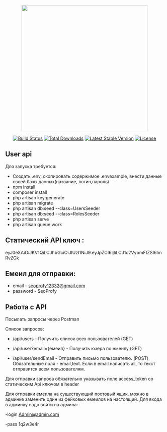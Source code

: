 <p align="center"><a href="https://laravel.com" target="_blank"><img src="https://raw.githubusercontent.com/laravel/art/master/logo-lockup/5%20SVG/2%20CMYK/1%20Full%20Color/laravel-logolockup-cmyk-red.svg" width="400"></a></p>

<p align="center">
<a href="https://travis-ci.org/laravel/framework"><img src="https://travis-ci.org/laravel/framework.svg" alt="Build Status"></a>
<a href="https://packagist.org/packages/laravel/framework"><img src="https://img.shields.io/packagist/dt/laravel/framework" alt="Total Downloads"></a>
<a href="https://packagist.org/packages/laravel/framework"><img src="https://img.shields.io/packagist/v/laravel/framework" alt="Latest Stable Version"></a>
<a href="https://packagist.org/packages/laravel/framework"><img src="https://img.shields.io/packagist/l/laravel/framework" alt="License"></a>
</p>

## User api

Для запуска требуется:

- Создать .env, скопировать содержимое .envexample, внести данные своей базы данных(название, логин,пароль)
- npm install
- composer install
- php artisan key:generate
- php artisan migrate
- php artisan db:seed --class=UsersSeeder
- php artisan db:seed --class=RolesSeeder
- php artisan serve
- php artisan queue:work


## Статический API ключ : 
eyJ0eXAiOiJKV1QiLCJhbGciOiJIUzI1NiJ9.eyJpZCI6IjIiLCJ1c2VybmFtZSI6ImRvZGk

## Емеил для отправки:
- email - seoprofy12332@gmail.com
- password - SeoProfy

## Работа с API

Посылать запросы через Postman

Список запросов:

- /api/users - Получить список всех пользователей (GET)

- /api/user?email={емеил} - Получить юзера по емеилу (GET)

- /api/user/sendEmail - Отправить письмо пользователю. (POST)
Обязательные поля - email,text. Если в email написать all, то текст отправится всем пользователям.

Для отправки запроса обязательно указывать поле access_token со статическим Api ключом  в header

Для отправки емеила на существующий постовый ящик, можно в админке заменить один из фейковых емеилов на настоящий. 
Для входа в админку надо войти на админа:

-login Admin@admin.com

-pass 1q2w3e4r 






